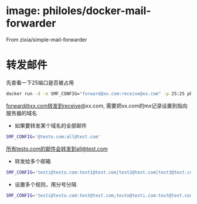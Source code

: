 # image: philoles/docker-mail-forwarder

From zixia/simple-mail-forwarder

# 转发邮件

先查看一下25端口是否被占用

```bash
docker run -d -e SMF_CONFIG="forward@xx.com:receive@xx.com" -p 25:25 philoles/docker-mail-forwarder
```
forward@xx.com转发到receive@xx.com, 需要把xx.com的mx记录设置到指向服务器的域名

* 如果要转发某个域名的全部邮件

```bash
SMF_CONFIG='@testo.com:all@test.com'
```
所有testo.com的邮件会转发到all@test.com

* 转发给多个邮箱

```bash
SMF_CONFIG='testi@testo.com:test1@test.com|test2@test.com|test3@test.com'
```

* 设置多个规则，用分号分隔

```bash
SMF_CONFIG='testi@testo.com:test@test.com;testo@testi.com:test@test.com'
```